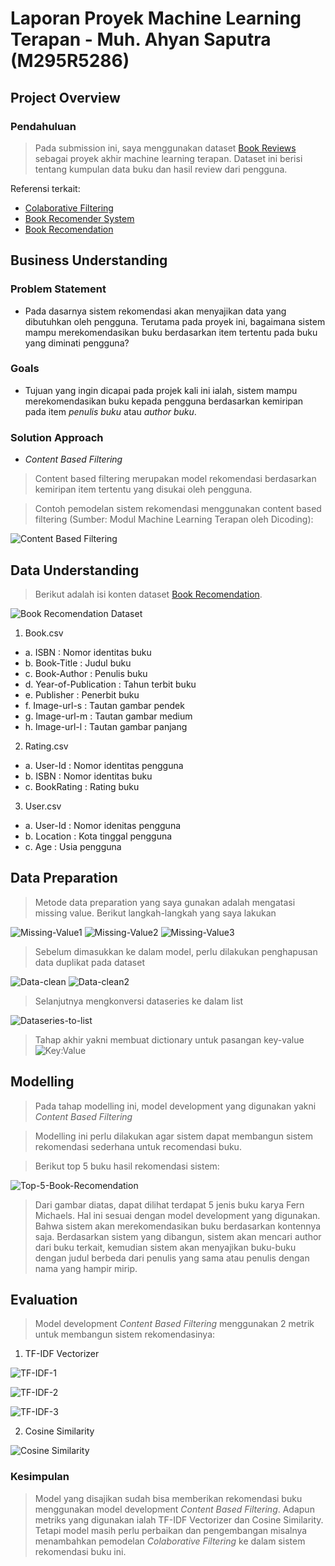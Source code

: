 # Laporan Proyek Machine Learning Terapan - Muh. Ahyan Saputra (M295R5286)

## Project Overview
### Pendahuluan
> Pada submission ini, saya menggunakan dataset [Book Reviews](https://www.kaggle.com/arashnic/book-recommendation-dataset) sebagai proyek akhir machine learning terapan. Dataset ini berisi tentang kumpulan data buku dan hasil review dari pengguna.

Referensi terkait:
* [Colaborative Filtering](https://www.kaggle.com/rishitarya/collaborative-filtering)
* [Book Recomender System](https://www.kaggle.com/hocohelper/book-recommender-system)
* [Book Recomendation](https://www.kaggle.com/aadarshraj4444/book-recommendation)

## Business Understanding
### Problem Statement
- Pada dasarnya sistem rekomendasi akan menyajikan data yang dibutuhkan oleh pengguna. Terutama pada proyek ini, bagaimana sistem mampu merekomendasikan buku berdasarkan item tertentu pada buku yang diminati pengguna?

### Goals
- Tujuan yang ingin dicapai pada projek kali ini ialah, sistem mampu merekomendasikan buku kepada pengguna berdasarkan kemiripan pada item *penulis buku* atau *author buku*.

### Solution Approach
- *Content Based Filtering*
> Content based filtering merupakan model rekomendasi berdasarkan kemiripan item tertentu yang disukai oleh pengguna. 

> Contoh pemodelan sistem rekomendasi menggunakan content based filtering (Sumber: Modul Machine Learning Terapan oleh Dicoding):

![Content Based Filtering](https://github.com/ahyansaputra/image/blob/main/content-base-filtering.jpeg)

## Data Understanding
> Berikut adalah isi konten dataset [Book Recomendation](https://www.kaggle.com/arashnic/book-recommendation-dataset).

![Book Recomendation Dataset](https://github.com/ahyansaputra/image/blob/main/book-rec-dataset.png)

1. Book.csv
* a. ISBN                 : Nomor identitas buku
* b. Book-Title           : Judul buku
* c. Book-Author          : Penulis buku
* d. Year-of-Publication  : Tahun terbit buku
* e. Publisher            : Penerbit buku
* f. Image-url-s          : Tautan gambar pendek
* g. Image-url-m          : Tautan gambar medium
* h. Image-url-l          : Tautan gambar panjang

2. Rating.csv
* a. User-Id              : Nomor identitas pengguna
* b. ISBN                 : Nomor identitas buku
* c. BookRating           : Rating buku

3. User.csv
* a. User-Id              : Nomor idenitas pengguna
* b. Location             : Kota tinggal pengguna
* c. Age                  : Usia pengguna

## Data Preparation
> Metode data preparation yang saya gunakan adalah mengatasi missing value. Berikut langkah-langkah yang saya lakukan

![Missing-Value1](https://github.com/ahyansaputra/image/blob/main/missing-value-1.png)
![Missing-Value2](https://github.com/ahyansaputra/image/blob/main/missing-value-2.png)
![Missing-Value3](https://github.com/ahyansaputra/image/blob/main/missing-value-3.png)

> Sebelum dimasukkan ke dalam model, perlu dilakukan penghapusan data duplikat pada dataset

![Data-clean](https://github.com/ahyansaputra/image/blob/main/data-clean.png)
![Data-clean2](https://github.com/ahyansaputra/image/blob/main/data-clean-2.png)

> Selanjutnya mengkonversi dataseries ke dalam list

![Dataseries-to-list](https://github.com/ahyansaputra/image/blob/main/dataseries-to-list.png)

> Tahap akhir yakni membuat dictionary untuk pasangan key-value
![Key:Value](https://github.com/ahyansaputra/image/blob/main/dict-key-value.png)

## Modelling
> Pada tahap modelling ini, model development yang digunakan yakni *Content Based Filtering*

> Modelling ini perlu dilakukan agar sistem dapat membangun sistem rekomendasi sederhana untuk recomendasi buku.

> Berikut top 5 buku hasil rekomendasi sistem:

![Top-5-Book-Recomendation](https://github.com/ahyansaputra/image/blob/main/model-recomendation.png)

> Dari gambar diatas, dapat dilihat terdapat 5 jenis buku karya Fern Michaels. Hal ini sesuai dengan model development yang digunakan. Bahwa sistem akan merekomendasikan buku berdasarkan kontennya saja. Berdasarkan sistem yang dibangun, sistem akan mencari author dari buku terkait, kemudian sistem akan menyajikan buku-buku dengan judul berbeda dari penulis yang sama atau penulis dengan nama yang hampir mirip.

## Evaluation
> Model development *Content Based Filtering* menggunakan 2 metrik untuk membangun sistem rekomendasinya:
1. TF-IDF Vectorizer

![TF-IDF-1](https://github.com/ahyansaputra/image/blob/main/tf-idf.png)

![TF-IDF-2](https://github.com/ahyansaputra/image/blob/main/tf-idf.png)

![TF-IDF-3](https://github.com/ahyansaputra/image/blob/main/tf-idf-3.png)

2. Cosine Similarity

![Cosine Similarity](https://github.com/ahyansaputra/image/blob/main/cossin-similarity.png)


### Kesimpulan
> Model yang disajikan sudah bisa memberikan rekomendasi buku menggunakan model development *Content Based Filtering*. Adapun metriks yang digunakan ialah TF-IDF Vectorizer dan Cosine Similarity. Tetapi model masih perlu perbaikan dan pengembangan misalnya menambahkan pemodelan *Colaborative Filtering* ke dalam sistem rekomendasi buku ini.
